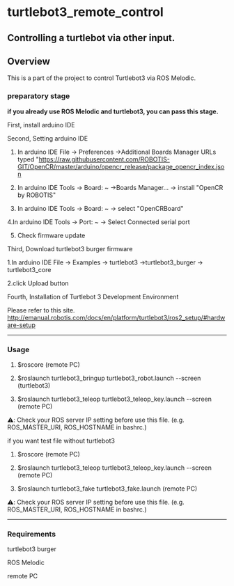 # turtlebot3_remote_control
Controlling a turtlebot via other input.
-----------------------------------------------------------------------------------------------------
## Overview

This is a part of the project to control Turtlebot3 via ROS Melodic.

### preparatory stage

**if you already use ROS Melodic and turtlebot3, you can pass this stage.**

First, install arduino IDE

Second, Setting arduino IDE

  1. In arduino IDE File -> Preferences ->Additional Boards Manager URLs
      typed "https://raw.githubusercontent.com/ROBOTIS-GIT/OpenCR/master/arduino/opencr_release/package_opencr_index.json
      
  2. In arduino IDE Tools -> Board: ~ ->Boards Manager... -> install "OpenCR by ROBOTIS"

  3. In arduino IDE Tools -> Board: ~ -> select "OpenCRBoard"

  4.In arduino IDE Tools -> Port: ~ -> Select Connected serial port

  5. Check firmware update 

Third, Download turtlebot3 burger firmware

   1.In arduino IDE File -> Examples -> turtlebot3 ->turtlebot3_burger -> turtlebot3_core

   2.click Upload button

Fourth, Installation of Turtlebot 3 Development Environment

Please refer to this site.
http://emanual.robotis.com/docs/en/platform/turtlebot3/ros2_setup/#hardware-setup

-----------------------------------------------------------------------------------------------------

### Usage

1. $roscore (remote PC)

2. $roslaunch turtlebot3_bringup turtlebot3_robot.launch --screen (turtlebot3)

3. $roslaunch turtlebot3_teleop turtlebot3_teleop_key.launch --screen (remote PC)

⚠️: Check your ROS server IP setting before use this file. (e.g. ROS_MASTER_URI, ROS_HOSTNAME in bashrc.)


if you want test file without turtlebot3

1. $roscore (remote PC)

2. $roslaunch turtlebot3_teleop turtlebot3_teleop_key.launch --screen (remote PC)

3. $roslaunch turtlebot3_fake turtlebot3_fake.launch (remote PC)

⚠️: Check your ROS server IP setting before use this file. (e.g. ROS_MASTER_URI, ROS_HOSTNAME in bashrc.)


-----------------------------------------------------------------------------------------------------
### Requirements

turtlebot3 burger

ROS Melodic

remote PC
